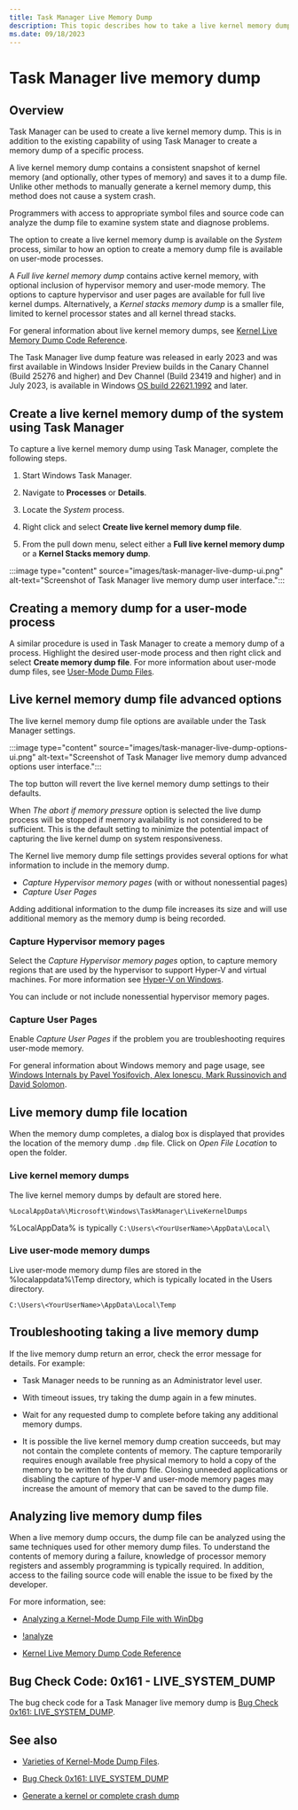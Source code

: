 ```yaml
---
title: Task Manager Live Memory Dump
description: This topic describes how to take a live kernel memory dump using task manger.
ms.date: 09/18/2023
---
```


# Task Manager live memory dump

## Overview

Task Manager can be used to create a live kernel memory dump. This is in addition to the existing capability of using Task Manager to create a memory dump of a specific process.

A live kernel memory dump contains a consistent snapshot of kernel memory (and optionally, other types of memory) and saves it to a dump file. Unlike other methods to manually generate a kernel memory dump, this method does not cause a system crash.

Programmers with access to appropriate symbol files and source code can analyze the dump file to examine system state and diagnose problems.

The option to create a live kernel memory dump is available on the *System* process, similar to how an option to create a memory dump file is available on user-mode processes.

A *Full live kernel memory dump* contains active kernel memory, with optional inclusion of hypervisor memory and user-mode memory.  The options to capture hypervisor and user pages are available for full live kernel dumps.  Alternatively, a *Kernel stacks memory dump* is a smaller file, limited to kernel processor states and all kernel thread stacks.  

For general information about live kernel memory dumps, see [Kernel Live Memory Dump Code Reference](kernel-live-dump-code-reference.md).

The Task Manager live dump feature was released in early 2023 and was first available in Windows Insider Preview builds in the Canary Channel (Build 25276 and higher) and Dev Channel (Build 23419 and higher) and in July 2023, is available in Windows [OS build 22621.1992](https://support.microsoft.com/topic/july-11-2023-kb5028185-os-build-22621-1992-605fa18f-bd49-41d8-80b1-245080e26c3d) and later.

## Create a live kernel memory dump of the system using Task Manager

To capture a live kernel memory dump using Task Manager, complete the following steps.

1. Start Windows Task Manager.

2. Navigate to **Processes** or **Details**.

3. Locate the *System* process.

4. Right click and select **Create live kernel memory dump file**.

5. From the pull down menu, select either a **Full live kernel memory dump** or a **Kernel Stacks memory dump**.

:::image type="content" source="images/task-manager-live-dump-ui.png" alt-text="Screenshot of Task Manager live memory dump user interface.":::

## Creating a memory dump for a user-mode process

A similar procedure is used in Task Manager to create a memory dump of a process. Highlight the desired user-mode process and then right click and select **Create memory dump file**. For more information about user-mode dump files, see [User-Mode Dump Files](user-mode-dump-files.md).

## Live kernel memory dump file advanced options

The live kernel memory dump file options are available under the Task Manager settings.

:::image type="content" source="images/task-manager-live-dump-options-ui.png" alt-text="Screenshot of Task Manager live memory dump advanced options user interface.":::

The top button will revert the live kernel memory dump settings to their defaults.

When *The abort if memory pressure* option is selected the live dump process will be stopped if memory availability is not considered to be sufficient. This is the default setting to minimize the potential impact of capturing the live kernel dump on system responsiveness.

The Kernel live memory dump file settings provides several options for what information to include in the memory dump.

- *Capture Hypervisor memory pages* (with or without nonessential pages)
- *Capture User Pages*

Adding additional information to the dump file increases its size and will use additional memory as the memory dump is being recorded.

### Capture Hypervisor memory pages

Select the *Capture Hypervisor memory pages* option, to capture memory regions that are used by the hypervisor to support Hyper-V and virtual machines. For more information see [Hyper-V on Windows](/virtualization/hyper-v-on-windows/).

You can include or not include nonessential hypervisor memory pages.

### Capture User Pages

Enable *Capture User Pages* if the problem you are troubleshooting requires user-mode memory.  

For general information about Windows memory and page usage, see [Windows Internals by Pavel Yosifovich, Alex Ionescu, Mark Russinovich and David Solomon](/sysinternals/resources/windows-internals).

## Live memory dump file location

When the memory dump completes, a dialog box is displayed that provides the location of the memory dump `.dmp` file. Click on *Open File Location* to open the folder.

### Live kernel memory dumps

The live kernel memory dumps by default are stored here.

`%LocalAppData%\Microsoft\Windows\TaskManager\LiveKernelDumps`

%LocalAppData% is typically `C:\Users\<YourUserName>\AppData\Local\`

### Live user-mode memory dumps

Live user-mode memory dump files are stored in the %localappdata%\Temp directory, which is typically located in the Users directory.

`C:\Users\<YourUserName>\AppData\Local\Temp`

## Troubleshooting taking a live memory dump

If the live memory dump return an error, check the error message for details. For example:

- Task Manager needs to be running as an Administrator level user.

- With timeout issues, try taking the dump again in a few minutes.

- Wait for any requested dump to complete before taking any additional memory dumps.

- It is possible the live kernel memory dump creation succeeds, but may not contain the complete contents of memory. The capture temporarily requires enough available free physical memory to hold a copy of the memory to be written to the dump file.  Closing unneeded applications or disabling the capture of hyper-V and user-mode memory pages may increase the amount of memory that can be saved to the dump file.

## Analyzing live memory dump files

When a live memory dump occurs, the dump file can be analyzed using the same techniques used for other memory dump files. To understand the contents of memory during a failure, knowledge of processor memory registers and assembly programming is typically required. In addition, access to the failing source code will enable the issue to be fixed by the developer.

For more information, see:

- [Analyzing a Kernel-Mode Dump File with WinDbg](analyzing-a-kernel-mode-dump-file-with-windbg.md)

- [!analyze](../debuggercmds/-analyze.md)

- [Kernel Live Memory Dump Code Reference](kernel-live-dump-code-reference.md)

## Bug Check Code: 0x161 - LIVE_SYSTEM_DUMP

The bug check code for a Task Manager live memory dump is [Bug Check 0x161: LIVE_SYSTEM_DUMP](bug-check-0x161--live-system-dump.md).

## See also

- [Varieties of Kernel-Mode Dump Files](varieties-of-kernel-mode-dump-files.md).

- [Bug Check 0x161: LIVE_SYSTEM_DUMP](bug-check-0x161--live-system-dump.md)
 
- [Generate a kernel or complete crash dump](/troubleshoot/windows-client/performance/generate-a-kernel-or-complete-crash-dump)
